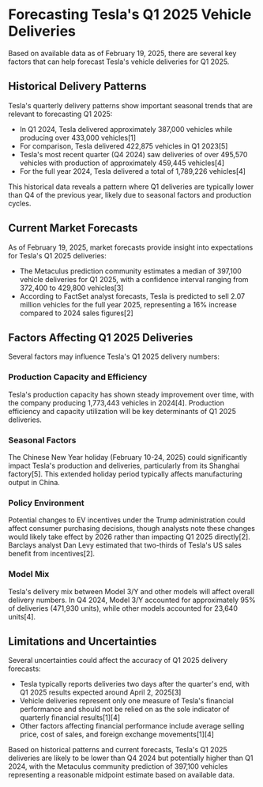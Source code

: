 # Forecasting Tesla's Q1 2025 Vehicle Deliveries

Based on available data as of February 19, 2025, there are several key factors that can help forecast Tesla's vehicle deliveries for Q1 2025.

## Historical Delivery Patterns

Tesla's quarterly delivery patterns show important seasonal trends that are relevant to forecasting Q1 2025:

- In Q1 2024, Tesla delivered approximately 387,000 vehicles while producing over 433,000 vehicles[1]
- For comparison, Tesla delivered 422,875 vehicles in Q1 2023[5]
- Tesla's most recent quarter (Q4 2024) saw deliveries of over 495,570 vehicles with production of approximately 459,445 vehicles[4]
- For the full year 2024, Tesla delivered a total of 1,789,226 vehicles[4]

This historical data reveals a pattern where Q1 deliveries are typically lower than Q4 of the previous year, likely due to seasonal factors and production cycles.

## Current Market Forecasts

As of February 19, 2025, market forecasts provide insight into expectations for Tesla's Q1 2025 deliveries:

- The Metaculus prediction community estimates a median of 397,100 vehicle deliveries for Q1 2025, with a confidence interval ranging from 372,400 to 429,800 vehicles[3]
- According to FactSet analyst forecasts, Tesla is predicted to sell 2.07 million vehicles for the full year 2025, representing a 16% increase compared to 2024 sales figures[2]

## Factors Affecting Q1 2025 Deliveries

Several factors may influence Tesla's Q1 2025 delivery numbers:

### Production Capacity and Efficiency
Tesla's production capacity has shown steady improvement over time, with the company producing 1,773,443 vehicles in 2024[4]. Production efficiency and capacity utilization will be key determinants of Q1 2025 deliveries.

### Seasonal Factors
The Chinese New Year holiday (February 10-24, 2025) could significantly impact Tesla's production and deliveries, particularly from its Shanghai factory[5]. This extended holiday period typically affects manufacturing output in China.

### Policy Environment
Potential changes to EV incentives under the Trump administration could affect consumer purchasing decisions, though analysts note these changes would likely take effect by 2026 rather than impacting Q1 2025 directly[2]. Barclays analyst Dan Levy estimated that two-thirds of Tesla's US sales benefit from incentives[2].

### Model Mix
Tesla's delivery mix between Model 3/Y and other models will affect overall delivery numbers. In Q4 2024, Model 3/Y accounted for approximately 95% of deliveries (471,930 units), while other models accounted for 23,640 units[4].

## Limitations and Uncertainties

Several uncertainties could affect the accuracy of Q1 2025 delivery forecasts:

- Tesla typically reports deliveries two days after the quarter's end, with Q1 2025 results expected around April 2, 2025[3]
- Vehicle deliveries represent only one measure of Tesla's financial performance and should not be relied on as the sole indicator of quarterly financial results[1][4]
- Other factors affecting financial performance include average selling price, cost of sales, and foreign exchange movements[1][4]

Based on historical patterns and current forecasts, Tesla's Q1 2025 deliveries are likely to be lower than Q4 2024 but potentially higher than Q1 2024, with the Metaculus community prediction of 397,100 vehicles representing a reasonable midpoint estimate based on available data.